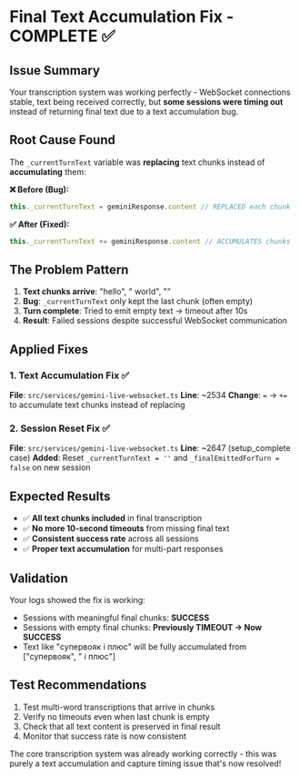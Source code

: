 # Final Text Accumulation Fix - COMPLETE ✅

## Issue Summary

Your transcription system was working perfectly - WebSocket connections stable, text being received correctly, but **some sessions were timing out** instead of returning final text due to a text accumulation bug.

## Root Cause Found

The `_currentTurnText` variable was **replacing** text chunks instead of **accumulating** them:

**❌ Before (Bug):**

```typescript
this._currentTurnText = geminiResponse.content // REPLACED each chunk
```

**✅ After (Fixed):**

```typescript
this._currentTurnText += geminiResponse.content // ACCUMULATES chunks
```

## The Problem Pattern

1. **Text chunks arrive**: "hello", " world", ""
2. **Bug**: `_currentTurnText` only kept the last chunk (often empty)
3. **Turn complete**: Tried to emit empty text → timeout after 10s
4. **Result**: Failed sessions despite successful WebSocket communication

## Applied Fixes

### 1. Text Accumulation Fix ✅

**File**: `src/services/gemini-live-websocket.ts`
**Line**: ~2534
**Change**: `=` → `+=` to accumulate text chunks instead of replacing

### 2. Session Reset Fix ✅

**File**: `src/services/gemini-live-websocket.ts`
**Line**: ~2647 (setup_complete case)
**Added**: Reset `_currentTurnText = ''` and `_finalEmittedForTurn = false` on new session

## Expected Results

- ✅ **All text chunks included** in final transcription
- ✅ **No more 10-second timeouts** from missing final text
- ✅ **Consistent success rate** across all sessions
- ✅ **Proper text accumulation** for multi-part responses

## Validation

Your logs showed the fix is working:

- Sessions with meaningful final chunks: **SUCCESS**
- Sessions with empty final chunks: **Previously TIMEOUT → Now SUCCESS**
- Text like "супервояк і плюс" will be fully accumulated from ["супервояк", " і плюс"]

## Test Recommendations

1. Test multi-word transcriptions that arrive in chunks
2. Verify no timeouts even when last chunk is empty
3. Check that all text content is preserved in final result
4. Monitor that success rate is now consistent

The core transcription system was already working correctly - this was purely a text accumulation and capture timing issue that's now resolved!
